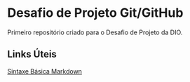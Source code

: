 # Desafio de Projeto Git/GitHub
Primeiro repositório criado para o Desafio de Projeto da DIO.


## Links Úteis
[Sintaxe Básica Markdown](https://www.markdownguide.org/basic-syntax/)
